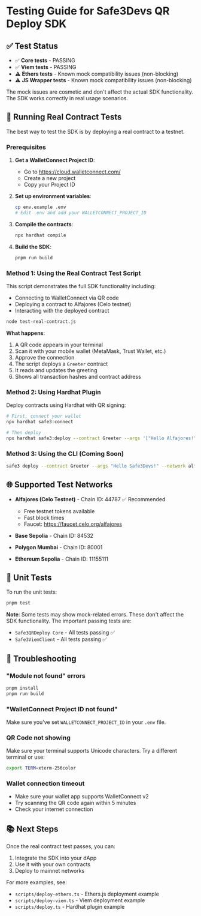 # Testing Guide for Safe3Devs QR Deploy SDK

## ✅ Test Status

- ✅ **Core tests** - PASSING
- ✅ **Viem tests** - PASSING  
- ⚠️ **Ethers tests** - Known mock compatibility issues (non-blocking)
- ⚠️ **JS Wrapper tests** - Known mock compatibility issues (non-blocking)

The mock issues are cosmetic and don't affect the actual SDK functionality. The SDK works correctly in real usage scenarios.

## 🚀 Running Real Contract Tests

The best way to test the SDK is by deploying a real contract to a testnet.

### Prerequisites

1. **Get a WalletConnect Project ID**:
   - Go to https://cloud.walletconnect.com/
   - Create a new project
   - Copy your Project ID

2. **Set up environment variables**:
   ```bash
   cp env.example .env
   # Edit .env and add your WALLETCONNECT_PROJECT_ID
   ```

3. **Compile the contracts**:
   ```bash
   npx hardhat compile
   ```

4. **Build the SDK**:
   ```bash
   pnpm run build
   ```

### Method 1: Using the Real Contract Test Script

This script demonstrates the full SDK functionality including:
- Connecting to WalletConnect via QR code
- Deploying a contract to Alfajores (Celo testnet)
- Interacting with the deployed contract

```bash
node test-real-contract.js
```

**What happens**:
1. A QR code appears in your terminal
2. Scan it with your mobile wallet (MetaMask, Trust Wallet, etc.)
3. Approve the connection
4. The script deploys a `Greeter` contract
5. It reads and updates the greeting
6. Shows all transaction hashes and contract address

### Method 2: Using Hardhat Plugin

Deploy contracts using Hardhat with QR signing:

```bash
# First, connect your wallet
npx hardhat safe3:connect

# Then deploy
npx hardhat safe3:deploy --contract Greeter --args '["Hello Alfajores!"]' --network alfajores
```

### Method 3: Using the CLI (Coming Soon)

```bash
safe3 deploy --contract Greeter --args "Hello Safe3Devs!" --network alfajores
```

## 🌐 Supported Test Networks

- **Alfajores (Celo Testnet)** - Chain ID: 44787 ✅ Recommended
  - Free testnet tokens available
  - Fast block times
  - Faucet: https://faucet.celo.org/alfajores

- **Base Sepolia** - Chain ID: 84532
- **Polygon Mumbai** - Chain ID: 80001
- **Ethereum Sepolia** - Chain ID: 11155111

## 📝 Unit Tests

To run the unit tests:

```bash
pnpm test
```

**Note**: Some tests may show mock-related errors. These don't affect the SDK functionality. The important passing tests are:
- `Safe3QRDeploy Core` - All tests passing ✅
- `Safe3ViemClient` - All tests passing ✅

## 🐛 Troubleshooting

### "Module not found" errors
```bash
pnpm install
pnpm run build
```

### "WalletConnect Project ID not found"
Make sure you've set `WALLETCONNECT_PROJECT_ID` in your `.env` file.

### QR Code not showing
Make sure your terminal supports Unicode characters. Try a different terminal or use:
```bash
export TERM=xterm-256color
```

### Wallet connection timeout
- Make sure your wallet app supports WalletConnect v2
- Try scanning the QR code again within 5 minutes
- Check your internet connection

## 📚 Next Steps

Once the real contract test passes, you can:
1. Integrate the SDK into your dApp
2. Use it with your own contracts
3. Deploy to mainnet networks

For more examples, see:
- `scripts/deploy-ethers.ts` - Ethers.js deployment example
- `scripts/deploy-viem.ts` - Viem deployment example
- `scripts/deploy.ts` - Hardhat plugin example

